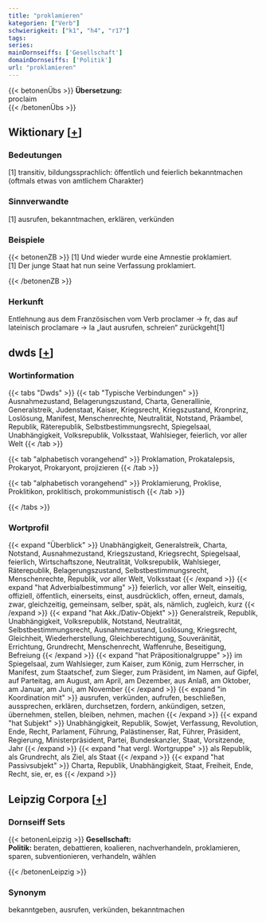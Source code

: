```yaml
---
title: "proklamieren"
kategorien: ["Verb"]
schwierigkeit: ["k1", "h4", "r17"]
tags:
series:
mainDornseiffs: ['Gesellschaft']
domainDornseiffs: ['Politik']
url: "proklamieren"
---
```


{{< betonenÜbs >}}
**Übersetzung:**  
proclaim  
{{< /betonenÜbs >}}

## Wiktionary [[+](https://de.wiktionary.org/wiki/proklamieren)]

### Bedeutungen
[1] transitiv, bildungssprachlich: öffentlich und feierlich bekanntmachen (oftmals etwas von amtlichem Charakter)  

### Sinnverwandte
[1] ausrufen, bekanntmachen, erklären, verkünden  

### Beispiele
{{< betonenZB >}}
[1] Und wieder wurde eine Amnestie proklamiert.  
[1] Der junge Staat hat nun seine Verfassung proklamiert.  

{{< /betonenZB >}}
### Herkunft
Entlehnung aus dem Französischen vom Verb proclamer → fr, das auf lateinisch proclamare → la „laut ausrufen, schreien“ zurückgeht[1]  



## dwds [[+](https://www.dwds.de/wb/proklamieren)]

### Wortinformation
{{< tabs "Dwds" >}}
{{< tab "Typische Verbindungen" >}}
Ausnahmezustand, Belagerungszustand, Charta, Generallinie, Generalstreik, Judenstaat, Kaiser, Kriegsrecht, Kriegszustand, Kronprinz, Loslösung, Manifest, Menschenrechte, Neutralität, Notstand, Präambel, Republik, Räterepublik, Selbstbestimmungsrecht, Spiegelsaal, Unabhängigkeit, Volksrepublik, Volksstaat, Wahlsieger, feierlich, vor aller Welt
{{< /tab >}}

{{< tab "alphabetisch vorangehend" >}}
Proklamation, Prokatalepsis, Prokaryot, Prokaryont, projizieren
{{< /tab >}}

{{< tab "alphabetisch vorangehend" >}}
Proklamierung, Proklise, Proklitikon, proklitisch, prokommunistisch
{{< /tab >}}

{{< /tabs >}}

### Wortprofil
{{< expand "Überblick" >}} Unabhängigkeit, Generalstreik, Charta, Notstand, Ausnahmezustand, Kriegszustand, Kriegsrecht, Spiegelsaal, feierlich, Wirtschaftszone, Neutralität, Volksrepublik, Wahlsieger, Räterepublik, Belagerungszustand, Selbstbestimmungsrecht, Menschenrechte, Republik, vor aller Welt, Volksstaat {{< /expand >}}
{{< expand "hat Adverbialbestimmung" >}} feierlich, vor aller Welt, einseitig, offiziell, öffentlich, einerseits, einst, ausdrücklich, offen, erneut, damals, zwar, gleichzeitig, gemeinsam, selber, spät, als, nämlich, zugleich, kurz {{< /expand >}}
{{< expand "hat Akk./Dativ-Objekt" >}} Generalstreik, Republik, Unabhängigkeit, Volksrepublik, Notstand, Neutralität, Selbstbestimmungsrecht, Ausnahmezustand, Loslösung, Kriegsrecht, Gleichheit, Wiederherstellung, Gleichberechtigung, Souveränität, Errichtung, Grundrecht, Menschenrecht, Waffenruhe, Beseitigung, Befreiung {{< /expand >}}
{{< expand "hat Präpositionalgruppe" >}} im Spiegelsaal, zum Wahlsieger, zum Kaiser, zum König, zum Herrscher, in Manifest, zum Staatschef, zum Sieger, zum Präsident, im Namen, auf Gipfel, auf Parteitag, am August, am April, am Dezember, aus Anlaß, am Oktober, am Januar, am Juni, am November {{< /expand >}}
{{< expand "in Koordination mit" >}} ausrufen, verkünden, aufrufen, beschließen, aussprechen, erklären, durchsetzen, fordern, ankündigen, setzen, übernehmen, stellen, bleiben, nehmen, machen {{< /expand >}}
{{< expand "hat Subjekt" >}} Unabhängigkeit, Republik, Sowjet, Verfassung, Revolution, Ende, Recht, Parlament, Führung, Palästinenser, Rat, Führer, Präsident, Regierung, Ministerpräsident, Partei, Bundeskanzler, Staat, Vorsitzende, Jahr {{< /expand >}}
{{< expand "hat vergl. Wortgruppe" >}} als Republik, als Grundrecht, als Ziel, als Staat {{< /expand >}}
{{< expand "hat Passivsubjekt" >}} Charta, Republik, Unabhängigkeit, Staat, Freiheit, Ende, Recht, sie, er, es {{< /expand >}}

## Leipzig Corpora [[+](https://corpora.uni-leipzig.de/en/res?word=proklamieren&corpusId=deu_newscrawl-public_2018)]

### Dornseiff Sets
{{< betonenLeipzig >}}
**Gesellschaft:**  
**Politik:** beraten, debattieren, koalieren, nachverhandeln, proklamieren, sparen, subventionieren, verhandeln, wählen  

{{< /betonenLeipzig >}}

### Synonym
bekanntgeben, ausrufen, verkünden, bekanntmachen

